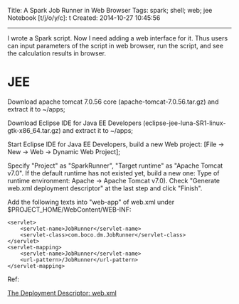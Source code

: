 Title: A Spark Job Runner in Web Browser
Tags: spark; shell; web; jee
Notebook [t/j/o/y/c]: t
Created: 2014-10-27 10:45:56

------

I wrote a Spark script. Now I need adding a web interface for it. Thus users can input parameters of the script in web browser, run the script,
and see the calculation results in browser.

# JEE

Download apache tomcat 7.0.56 core (apache-tomcat-7.0.56.tar.gz) and extract it to ~/apps;

Download Eclipse IDE for Java EE Developers (eclipse-jee-luna-SR1-linux-gtk-x86_64.tar.gz) and extract it to ~/apps;

Start Eclipse IDE for Java EE Developers, build a new Web project: [File -> New -> Web -> Dynamic Web Project];

Specify "Project" as "SparkRunner", "Target runtime" as "Apache Tomcat v7.0".
If the default runtime has not existed yet, build a new one: Type of runtime environment: Apache -> Apache Tomcat v7.0).
Check "Generate web.xml deployment descriptor" at the last step and click "Finish".

Add the following texts into "web-app" of web.xml under $PROJECT_HOME/WebContent/WEB-INF:

    <servlet>
        <servlet-name>JobRunner</servlet-name>
        <servlet-class>com.boco.dm.JobRunner</servlet-class>
    </servlet>
    <servlet-mapping>
        <servlet-name>JobRunner</servlet-name>
        <url-pattern>/JobRunner</url-pattern>
    </servlet-mapping>

Ref:

[The Deployment Descriptor: web.xml](https://cloud.google.com/appengine/docs/java/config/webxml#About_Deployment_Descriptors)
